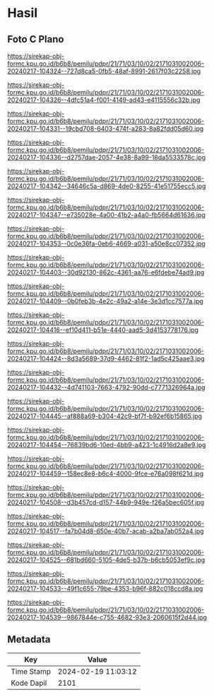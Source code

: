 # Hasil

## Foto C Plano

https://sirekap-obj-formc.kpu.go.id/b6b8/pemilu/pdpr/21/71/03/10/02/2171031002006-20240217-104324--727d8ca5-0fb5-48af-8991-2617f03c2258.jpg

https://sirekap-obj-formc.kpu.go.id/b6b8/pemilu/pdpr/21/71/03/10/02/2171031002006-20240217-104326--4dfc51a4-f001-4149-ad43-e4115556c32b.jpg

https://sirekap-obj-formc.kpu.go.id/b6b8/pemilu/pdpr/21/71/03/10/02/2171031002006-20240217-104331--19cbd708-6403-474f-a283-8a82fdd05d60.jpg

https://sirekap-obj-formc.kpu.go.id/b6b8/pemilu/pdpr/21/71/03/10/02/2171031002006-20240217-104336--d2757dae-2057-4e38-8a99-18da5533578c.jpg

https://sirekap-obj-formc.kpu.go.id/b6b8/pemilu/pdpr/21/71/03/10/02/2171031002006-20240217-104342--34646c5a-d869-4de0-8255-41e51755ecc5.jpg

https://sirekap-obj-formc.kpu.go.id/b6b8/pemilu/pdpr/21/71/03/10/02/2171031002006-20240217-104347--e735028e-4a00-41b2-a4a0-fb5664d61636.jpg

https://sirekap-obj-formc.kpu.go.id/b6b8/pemilu/pdpr/21/71/03/10/02/2171031002006-20240217-104353--0c0e36fa-0eb6-4669-a031-a50e8cc07352.jpg

https://sirekap-obj-formc.kpu.go.id/b6b8/pemilu/pdpr/21/71/03/10/02/2171031002006-20240217-104403--30d92130-862c-4361-aa76-e6fdebe74ad9.jpg

https://sirekap-obj-formc.kpu.go.id/b6b8/pemilu/pdpr/21/71/03/10/02/2171031002006-20240217-104409--0b0feb3b-4e2c-49a2-a14e-3e3d1cc7577a.jpg

https://sirekap-obj-formc.kpu.go.id/b6b8/pemilu/pdpr/21/71/03/10/02/2171031002006-20240217-104416--ef10d411-b51e-4440-aad5-3d4153778176.jpg

https://sirekap-obj-formc.kpu.go.id/b6b8/pemilu/pdpr/21/71/03/10/02/2171031002006-20240217-104424--8d3a5689-37d9-4462-81f2-1ad5c425aae3.jpg

https://sirekap-obj-formc.kpu.go.id/b6b8/pemilu/pdpr/21/71/03/10/02/2171031002006-20240217-104432--4d741103-7663-4792-90dd-c7771326964a.jpg

https://sirekap-obj-formc.kpu.go.id/b6b8/pemilu/pdpr/21/71/03/10/02/2171031002006-20240217-104445--af888a69-b304-42c9-bf7f-b92ef6b15865.jpg

https://sirekap-obj-formc.kpu.go.id/b6b8/pemilu/pdpr/21/71/03/10/02/2171031002006-20240217-104454--76839bd6-10ed-4bb9-a423-1c4916d2a8e9.jpg

https://sirekap-obj-formc.kpu.go.id/b6b8/pemilu/pdpr/21/71/03/10/02/2171031002006-20240217-104459--158ec8e8-b6c4-4000-9fce-e76a098f621d.jpg

https://sirekap-obj-formc.kpu.go.id/b6b8/pemilu/pdpr/21/71/03/10/02/2171031002006-20240217-104508--d3b457cd-d157-44b9-949e-f26a5bec605f.jpg

https://sirekap-obj-formc.kpu.go.id/b6b8/pemilu/pdpr/21/71/03/10/02/2171031002006-20240217-104517--fa7b04d8-650e-40b7-acab-a2ba7ab052a4.jpg

https://sirekap-obj-formc.kpu.go.id/b6b8/pemilu/pdpr/21/71/03/10/02/2171031002006-20240217-104525--681bd660-5105-4de5-b37b-b6cb5053ef9c.jpg

https://sirekap-obj-formc.kpu.go.id/b6b8/pemilu/pdpr/21/71/03/10/02/2171031002006-20240217-104533--49f1c655-79be-4353-b96f-882c018ccd8a.jpg

https://sirekap-obj-formc.kpu.go.id/b6b8/pemilu/pdpr/21/71/03/10/02/2171031002006-20240217-104539--9867844e-c755-4682-93e3-2060615f2d44.jpg


## Metadata

| Key        | Value               |
| ---------- | ------------------- |
| Time Stamp | 2024-02-19 11:03:12 |
| Kode Dapil | 2101                |



